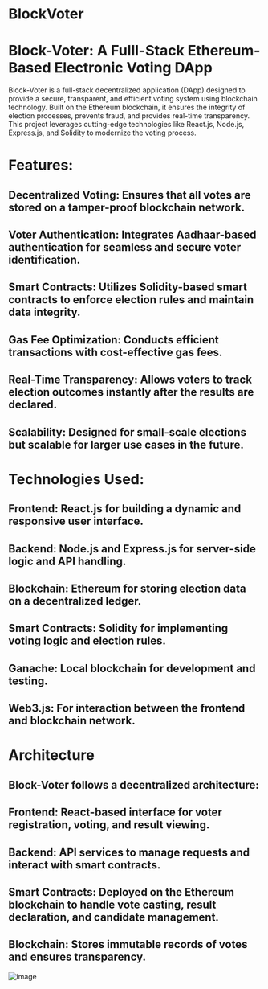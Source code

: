 # BlockVoter
# Block-Voter: A Fulll-Stack Ethereum-Based Electronic Voting DApp
Block-Voter is a full-stack decentralized application (DApp) designed to provide a secure, transparent, and efficient voting system using blockchain technology. Built on the Ethereum blockchain, it ensures the integrity of election processes, prevents fraud, and provides real-time transparency. This project leverages cutting-edge technologies like React.js, Node.js, Express.js, and Solidity to modernize the voting process.
# Features:
## Decentralized Voting: Ensures that all votes are stored on a tamper-proof blockchain network.
## Voter Authentication: Integrates Aadhaar-based authentication for seamless and secure voter identification.
## Smart Contracts: Utilizes Solidity-based smart contracts to enforce election rules and maintain data integrity.
## Gas Fee Optimization: Conducts efficient transactions with cost-effective gas fees.
## Real-Time Transparency: Allows voters to track election outcomes instantly after the results are declared.
## Scalability: Designed for small-scale elections but scalable for larger use cases in the future.
# Technologies Used:
## Frontend: React.js for building a dynamic and responsive user interface.
## Backend: Node.js and Express.js for server-side logic and API handling.
## Blockchain: Ethereum for storing election data on a decentralized ledger.
## Smart Contracts: Solidity for implementing voting logic and election rules.
## Ganache: Local blockchain for development and testing.
## Web3.js: For interaction between the frontend and blockchain network.
# Architecture
## Block-Voter follows a decentralized architecture:

## Frontend: React-based interface for voter registration, voting, and result viewing.
## Backend: API services to manage requests and interact with smart contracts.
## Smart Contracts: Deployed on the Ethereum blockchain to handle vote casting, result declaration, and candidate management.
## Blockchain: Stores immutable records of votes and ensures transparency.
   ![image](https://github.com/user-attachments/assets/2e15ff02-7801-462d-884f-8fe5f89c448a)

